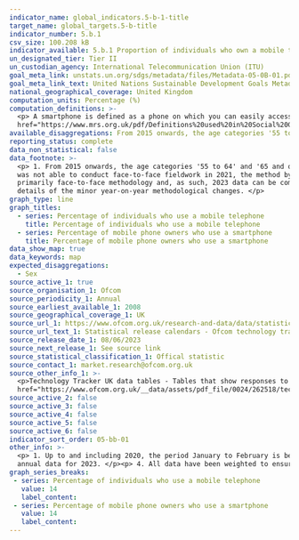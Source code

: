 ```yaml
---
indicator_name: global_indicators.5-b-1-title
target_name: global_targets.5-b-title
indicator_number: 5.b.1
csv_size: 100.208 kB
indicator_available: 5.b.1 Proportion of individuals who own a mobile telephone, by sex
un_designated_tier: Tier II
un_custodian_agency: International Telecommunication Union (ITU)
goal_meta_link: unstats.un.org/sdgs/metadata/files/Metadata-05-0B-01.pdf
goal_meta_link_text: United Nations Sustainable Development Goals Metadata (PDF 211 KB)
national_geographical_coverage: United Kingdom
computation_units: Percentage (%)
computation_definitions: >-
  <p> A smartphone is defined as a phone on which you can easily access emails, download files and applications, as well as view websites and generally search the internet. </p><p> The <a
  href="https://www.mrs.org.uk/pdf/Definitions%20used%20in%20Social%20Grading%20based%20on%20OG7.pdf">NRS Social Grade Classification </a>is used by OFCOM for its socio-economic classification. </p>
available_disaggregations: From 2015 onwards, the age categories '55 to 64' and '65 and over' were combined and renamed '55 and over'. From 2022 onwards the '65 and over' category was included again, in addition to '55 and over'. 
reporting_status: complete
data_non_statistical: false
data_footnote: >-
  <p> 1. From 2015 onwards, the age categories '55 to 64' and '65 and over' were combined and renamed '55 and over'. From 2022 onwards the '65 and over' category was included again, in addition to '55 and over'. </p><p> 2. As a result of the Covid-19 pandemic, the Ofcom Technology Tracker
  was not able to conduct face-to-face fieldwork in 2021, the method by which previous Technology Tracker surveys have been conducted. As such, data for 2021 has not been included as it is not directly comparable to other years. </p><p> Data collection since 2022 has returned to a
  primarily face-to-face methodology and, as such, 2023 data can be compared to data with 2022, as well as 2020 and earlier. Please see the <a href=https://www.ofcom.org.uk/__data/assets/pdf_file/0024/262518/technology-tracker-technical-report-2023.pdf> Technical Report</a> for further
  details of the minor year-on-year methodological changes. </p>
graph_type: line
graph_titles:
  - series: Percentage of individuals who use a mobile telephone
    title: Percentage of individuals who use a mobile telephone
  - series: Percentage of mobile phone owners who use a smartphone
    title: Percentage of mobile phone owners who use a smartphone
data_show_map: true
data_keywords: map
expected_disaggregations:
  - Sex
source_active_1: true
source_organisation_1: Ofcom
source_periodicity_1: Annual
source_earliest_available_1: 2008
source_geographical_coverage_1: UK
source_url_1: https://www.ofcom.org.uk/research-and-data/data/statistics
source_url_text_1: Statistical release calendars - Ofcom technology tracker.
source_release_date_1: 08/06/2023
source_next_release_1: See source link
source_statistical_classification_1: Offical statistic
source_contact_1: market.research@ofcom.org.uk
source_other_info_1: >-
  <p>Technology Tracker UK data tables - Tables that show responses to (i) QM1 - Is there a mobile phone in your household which is used to make and receive calls? and (ii) QM2 - Are any of the mobile phones in your household a smartphone? </p><p> Please see the <a
  href="https://www.ofcom.org.uk/__data/assets/pdf_file/0024/262518/technology-tracker-technical-report-2023.pdf">Ofcom Technology Tracker 2023 - Technical Report </a>for further methodological details.
source_active_2: false
source_active_3: false
source_active_4: false
source_active_5: false
source_active_6: false
indicator_sort_order: 05-bb-01
other_info: >-
  <p> 1. Up to and including 2020, the period January to February is being used to report annual data.</p><p> 2. The period between 1st February and 8th May is being used to report annual data for 2022. </p><p> 3. The period between 20th January and 24th April is being used to report
  annual data for 2023. </p><p> 4. All data have been weighted to ensure they are representative of the UK adult population. </p> Data follows the UN specification for this indicator. This indicator has been identified in collaboration with topic experts.
graph_series_breaks: 
 - series: Percentage of individuals who use a mobile telephone
   value: 14
   label_content:
 - series: Percentage of mobile phone owners who use a smartphone
   value: 14
   label_content:
---
```


